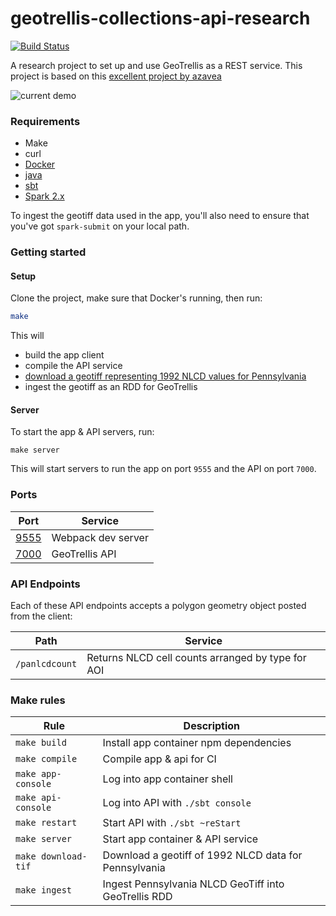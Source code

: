 # geotrellis-collections-api-research

[![Build Status](https://travis-ci.org/azavea/geotrellis-collections-api-research.svg?branch=master)](https://travis-ci.org/azavea/geotrellis-collections-api-research)

A research project to set up and use GeoTrellis as a REST service. This project is based on this [excellent project by azavea](https://github.com/azavea/geotrellis-collections-api-research)

![current demo](demo.gif)

### Requirements

* Make
* curl
* [Docker](https://store.docker.com/search?offering=community&type=edition)
* [java](http://openjdk.java.net/)
* [sbt](http://www.scala-sbt.org/download.html)
* [Spark 2.x](https://spark.apache.org/downloads.html)

To ingest the geotiff data used in the app, you'll also need to ensure that you've got `spark-submit` on your local path.

### Getting started

#### Setup

Clone the project, make sure that Docker's running, then run:

```sh
make
```

This will

- build the app client
- compile the API service
- [download a geotiff representing 1992 NLCD values for Pennsylvania](http://www.pasda.psu.edu/uci/DataSummary.aspx?dataset=339)
- ingest the geotiff as an RDD for GeoTrellis

#### Server

To start the app & API servers, run:

```
make server
```

This will start servers to run the app on port `9555` and the API on port `7000`.

### Ports

| Port | Service |
| --- | --- |
| [9555](http://localhost:9555) | Webpack dev server |
| [7000](http://localhost:7000) | GeoTrellis API |

### API Endpoints

Each of these API endpoints accepts a polygon geometry object posted from the client:

| Path | Service |
| --- | --- |
| `/panlcdcount` | Returns NLCD cell counts arranged by type for AOI |

### Make rules

| Rule | Description |
| --- | --- |
| `make build` | Install app container npm dependencies |
| `make compile` | Compile app & api for CI |
| `make app-console` | Log into app container shell |
| `make api-console` | Log into API with `./sbt console` |
| `make restart` | Start API with `./sbt ~reStart` |
| `make server` | Start app container & API service |
| `make download-tif` | Download a geotiff of 1992 NLCD data for Pennsylvania |
| `make ingest` | Ingest Pennsylvania NLCD GeoTiff into GeoTrellis RDD |
